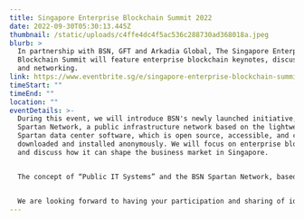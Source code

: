 ```yaml
---
title: Singapore Enterprise Blockchain Summit 2022
date: 2022-09-30T05:30:13.445Z
thumbnail: /static/uploads/c4ffe4dc4f5ac536c288730ad368018a.jpeg
blurb: >
  In partnership with BSN, GFT and Arkadia Global, The Singapore Enterprise
  Blockchain Summit will feature enterprise blockchain keynotes, discussions,
  and networking.
link: https://www.eventbrite.sg/e/singapore-enterprise-blockchain-summit-tickets-414121206677
timeStart: ""
timeEnd: ""
location: ""
eventDetails: >-
  During this event, we will introduce BSN's newly launched initiative, the
  Spartan Network, a public infrastructure network based on the lightweight BSN
  Spartan data center software, which is open source, accessible, and can be
  downloaded and installed anonymously. We will focus on enterprise blockchain,
  and discuss how it can shape the business market in Singapore.


  The concept of “Public IT Systems” and the BSN Spartan Network, based on non-cryptocurrency public chain technologies, is an important initiative that can serve all types of IT systems to advance transparency, data protection, and easy connectivity for various enterprise and government use cases. Our GFT and Arkadia experts will also talk about Asset Tokenization and multi-asset exchanges.


  We are looking forward to having your participation and sharing of ideas.
---
```

